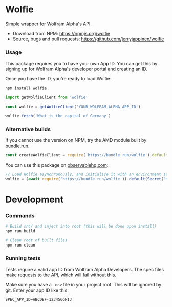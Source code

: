 # Wolfie

Simple wrapper for Wolfram Alpha's API.

- Download from NPM: https://npmjs.org/wolfie
- Source, bugs and pull requests: https://github.com/jerryjappinen/wolfie

### Usage

This package requires you to have your own App ID. You can get this by signing up for Wolfram Alpha's developer portal and creating an ID.

Once you have the ID, you're ready to load Wolfie:

```sh
npm install wolfie
```

```js
import getWolfieClient from 'wolfie'

const wolfie = getWolfieClient('YOUR_WOLFRAM_ALPHA_APP_ID')

wolfie.fetch('What is the capital of Germany')
```

### Alternative builds

If you cannot use the version on NPM, try the AMD module built by bundle.run.

```js
const createWolfieClient = require('https://bundle.run/wolfie').default
```

You can use this package on [observablehq.com](https://observablehq.com/):

```js
// Load Wolfie asynchronously, and initialise it with an environment secret
wolfie = (await require('https://bundle.run/wolfie')).default(Secret("myAppIdInObservableSettings"))
```

# Development

### Commands

```sh
# Build src/ and inject into root (this will be done upon install)
npm run build

# Clean root of built files
npm run clean
```

### Running tests

Tests require a valid app ID from Wolfram Alpha Developers. The spec files make requests to the API, which will fail without this.

Make sure you have a `.env` file in your project root. This will be ignored by git. Enter your app ID like this:

```
SPEC_APP_ID=ABCDEF-123456GHIJ
```
